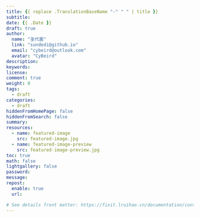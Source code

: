 ```yaml
---
title: {{ replace .TranslationBaseName "-" " " | title }}
subtitle:
date: {{ .Date }}
draft: true
author:
  name: "圣代菌"
  link: "sundedi@github.io"
  email: "cybeird@outlook.com"
  avatar: "CyBeird"
description:
keywords:
license:
comment: true
weight: 0
tags:
  - draft
categories:
  - draft
hiddenFromHomePage: false
hiddenFromSearch: false
summary:
resources:
  - name: featured-image
    src: featured-image.jpg
  - name: featured-image-preview
    src: featured-image-preview.jpg
toc: true
math: false
lightgallery: false
password:
message:
repost:
  enable: true
  url:

# See details front matter: https://fixit.lruihao.cn/documentation/content-management/introduction/#front-matter
---
```


<!--more-->